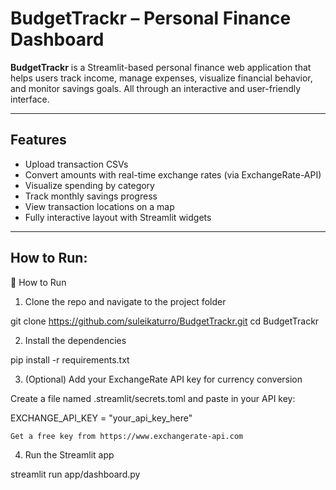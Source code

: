 # BudgetTrackr – Personal Finance Dashboard

**BudgetTrackr** is a Streamlit-based personal finance web application that helps users track income, manage expenses, visualize financial behavior, and monitor savings goals. All through an interactive and user-friendly interface.

---

##  Features

-  Upload transaction CSVs
-  Convert amounts with real-time exchange rates (via ExchangeRate-API)
-  Visualize spending by category
-  Track monthly savings progress
-  View transaction locations on a map
-  Fully interactive layout with Streamlit widgets

---
## How to Run:

🔧 How to Run
1. Clone the repo and navigate to the project folder

git clone https://github.com/suleikaturro/BudgetTrackr.git
cd BudgetTrackr

2. Install the dependencies

pip install -r requirements.txt

3. (Optional) Add your ExchangeRate API key for currency conversion

Create a file named .streamlit/secrets.toml and paste in your API key:

EXCHANGE_API_KEY = "your_api_key_here"

    Get a free key from https://www.exchangerate-api.com

4. Run the Streamlit app

streamlit run app/dashboard.py

